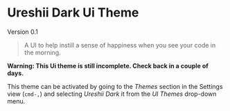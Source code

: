 # Ureshii Dark Ui Theme
  Version 0.1

> A UI to help instill a sense of happiness when you see your code in
> the morning.

**Warning: This Ui theme is still incomplete. Check back in a couple of days.**

This theme can be activated by going to the _Themes_ section in the Settings
view (`cmd-,`) and selecting _Ureshii Dark_ it from the _UI Themes_
drop-down menu.

<img to go here at some point>
